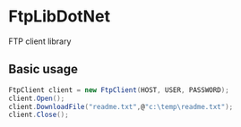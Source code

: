 # FtpLibDotNet #
FTP client library

## Basic usage ##
```csharp
FtpClient client = new FtpClient(HOST, USER, PASSWORD);
client.Open();
client.DownloadFile("readme.txt",@"c:\temp\readme.txt");
client.Close();
```
